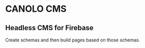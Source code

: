 # CANOLO CMS

## Headless CMS for Firebase

Create schemas and then build pages based on those schemas.
